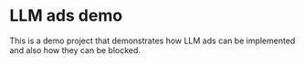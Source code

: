 # LLM ads demo

This is a demo project that demonstrates how LLM ads can be implemented and
also how they can be blocked.
